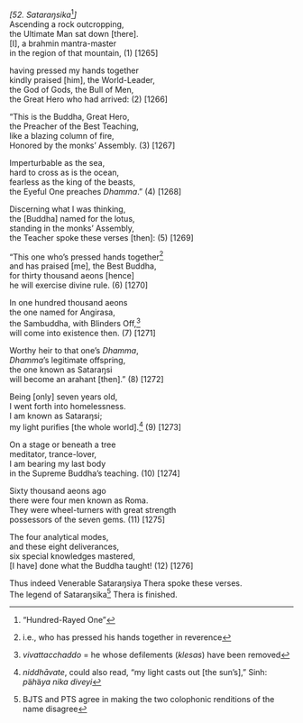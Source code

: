 *\[52. Sataraŋsika*[^1]*\]*  
Ascending a rock outcropping,  
the Ultimate Man sat down \[there\].  
\[I\], a brahmin mantra-master  
in the region of that mountain, (1) \[1265\]

having pressed my hands together  
kindly praised \[him\], the World-Leader,  
the God of Gods, the Bull of Men,  
the Great Hero who had arrived: (2) \[1266\]

“This is the Buddha, Great Hero,  
the Preacher of the Best Teaching,  
like a blazing column of fire,  
Honored by the monks’ Assembly. (3) \[1267\]

Imperturbable as the sea,  
hard to cross as is the ocean,  
fearless as the king of the beasts,  
the Eyeful One preaches *Dhamma*.” (4) \[1268\]

Discerning what I was thinking,  
the \[Buddha\] named for the lotus,  
standing in the monks’ Assembly,  
the Teacher spoke these verses \[then\]: (5) \[1269\]

“This one who’s pressed hands together[^2]  
and has praised \[me\], the Best Buddha,  
for thirty thousand aeons \[hence\]  
he will exercise divine rule. (6) \[1270\]

In one hundred thousand aeons  
the one named for Angirasa,  
the Sambuddha, with Blinders Off,[^3]  
will come into existence then. (7) \[1271\]

Worthy heir to that one’s *Dhamma*,  
*Dhamma*’s legitimate offspring,  
the one known as Sataraŋsi  
will become an arahant \[then\].” (8) \[1272\]

Being \[only\] seven years old,  
I went forth into homelessness.  
I am known as Sataraŋsi;  
my light purifies \[the whole world\].[^4] (9) \[1273\]

On a stage or beneath a tree  
meditator, trance-lover,  
I am bearing my last body  
in the Supreme Buddha’s teaching. (10) \[1274\]

Sixty thousand aeons ago  
there were four men known as Roma.  
They were wheel-turners with great strength  
possessors of the seven gems. (11) \[1275\]

The four analytical modes,  
and these eight deliverances,  
six special knowledges mastered,  
\[I have\] done what the Buddha taught! (12) \[1276\]

Thus indeed Venerable Sataraŋsiya Thera spoke these verses.  
The legend of Sataraŋsika[^5] Thera is finished.  
[^1]: “Hundred-Rayed One”  
[^2]: i.e., who has pressed his hands together in reverence  
[^3]: *vivattacchaddo* = he whose defilements (*klesas*) have been
    removed  
[^4]: *niddhāvate*, could also read, “my light casts out \[the sun’s\],”
    Sinh: *p*ä*h*ä*ya nika diveyi*  
[^5]: BJTS and PTS agree in making the two colophonic renditions of the
    name disagree
